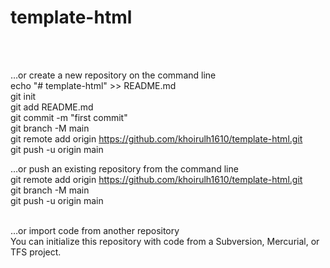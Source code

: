 # template-html
 <br>
 <br>
 
…or create a new repository on the command line  <br>
echo "# template-html" >> README.md <br>
git init  <br>
git add README.md  <br>
git commit -m "first commit"  <br>
git branch -M main  <br> 
git remote add origin https://github.com/khoirulh1610/template-html.git  <br>
git push -u origin main  <br>


…or push an existing repository from the command line  <br>
git remote add origin https://github.com/khoirulh1610/template-html.git  <br>
git branch -M main  <br>
git push -u origin main  <br> <br>


…or import code from another repository  <br>
You can initialize this repository with code from a Subversion, Mercurial, or TFS project.  <br>
